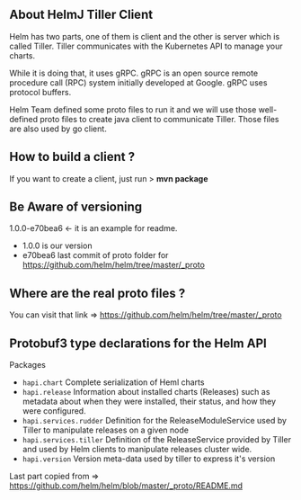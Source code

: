 About HelmJ Tiller Client
--------------------------------

Helm has two parts, one of them is client and the other is server which is called Tiller.
Tiller communicates with the Kubernetes API to manage your charts.  
   
While it is doing that, it uses gRPC. gRPC is an open source remote procedure call (RPC) system initially developed at Google.
gRPC uses protocol buffers. 

Helm Team defined some proto files to run it and we will use those well-defined proto files to create java client to communicate Tiller.
Those files are also used by go client.

How to build a client ?
-----------------

If you want to create a client, just run > **mvn package**

Be Aware of versioning
---------------------------------

1.0.0-e70bea6  <- it is an example for readme.

- 1.0.0 is our version
- e70bea6 last commit of proto folder for https://github.com/helm/helm/tree/master/_proto 

Where are the real proto files ?
---------------------------------

You can visit that link => https://github.com/helm/helm/tree/master/_proto

Protobuf3 type declarations for the Helm API
--------------------------------------------

Packages

 - `hapi.chart` Complete serialization of Heml charts
 - `hapi.release` Information about installed charts (Releases) such as metadata about when they were installed, their status, and how they were configured.
 - `hapi.services.rudder` Definition for the ReleaseModuleService used by Tiller to manipulate releases on a given node
 - `hapi.services.tiller` Definition of the ReleaseService provided by Tiller and used by Helm clients to manipulate releases cluster wide.
 - `hapi.version` Version meta-data used by tiller to express it's version
 
 Last part copied from => https://github.com/helm/helm/blob/master/_proto/README.md